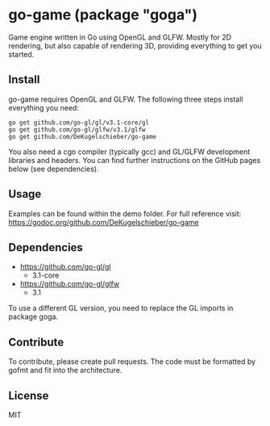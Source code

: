 # go-game (package "goga")

Game engine written in Go using OpenGL and GLFW. Mostly for 2D rendering, but also capable of rendering 3D, providing everything to get you started.

## Install

go-game requires OpenGL and GLFW. The following three steps install everything you need:

```
go get github.com/go-gl/gl/v3.1-core/gl
go get github.com/go-gl/glfw/v3.1/glfw
go get github.com/DeKugelschieber/go-game
```

You also need a cgo compiler (typically gcc) and GL/GLFW development libraries and headers. You can find further instructions on the GitHub pages below (see dependencies).

## Usage

Examples can be found within the demo folder. For full reference visit: https://godoc.org/github.com/DeKugelschieber/go-game

## Dependencies

* https://github.com/go-gl/gl
    - 3.1-core
* https://github.com/go-gl/glfw
    - 3.1

To use a different GL version, you need to replace the GL imports in package goga.

## Contribute

To contribute, please create pull requests. The code must be formatted by gofmt and fit into the architecture.

## License

MIT
